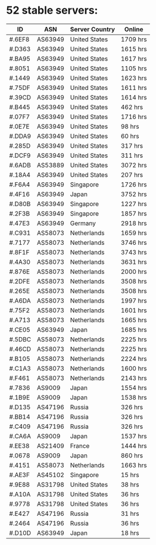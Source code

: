 # 52 stable servers:

| ID | ASN | Server Country | Online |
| ------ | ------ | ------ | ------ |
| #.6EF8 | AS63949 | United States | 1709 hrs |
| #.D363 | AS63949 | United States | 1615 hrs |
| #.BA95 | AS63949 | United States | 1617 hrs |
| #.8051 | AS63949 | United States | 1105 hrs |
| #.1449 | AS63949 | United States | 1623 hrs |
| #.75DF | AS63949 | United States | 1611 hrs |
| #.39CD | AS63949 | United States | 1614 hrs |
| #.B445 | AS63949 | United States | 462 hrs |
| #.07F7 | AS63949 | United States | 1716 hrs |
| #.0E7E | AS63949 | United States | 98 hrs |
| #.DDA9 | AS63949 | United States | 60 hrs |
| #.285D | AS63949 | United States | 317 hrs |
| #.DCF9 | AS63949 | United States | 311 hrs |
| #.6ADB | AS53889 | United States | 3072 hrs |
| #.18A4 | AS63949 | United States | 207 hrs |
| #.F6A4 | AS63949 | Singapore | 1726 hrs |
| #.4F16 | AS63949 | Japan | 3752 hrs |
| #.D80B | AS63949 | Singapore | 1227 hrs |
| #.2F3B | AS63949 | Singapore | 1857 hrs |
| #.47E3 | AS63949 | Germany | 2918 hrs |
| #.C931 | AS58073 | Netherlands | 1659 hrs |
| #.7177 | AS58073 | Netherlands | 3746 hrs |
| #.8F1F | AS58073 | Netherlands | 3743 hrs |
| #.4A30 | AS58073 | Netherlands | 3631 hrs |
| #.876E | AS58073 | Netherlands | 2000 hrs |
| #.2DFE | AS58073 | Netherlands | 3508 hrs |
| #.265E | AS58073 | Netherlands | 3508 hrs |
| #.A6DA | AS58073 | Netherlands | 1997 hrs |
| #.75F2 | AS58073 | Netherlands | 1601 hrs |
| #.A713 | AS58073 | Netherlands | 1665 hrs |
| #.CE05 | AS63949 | Japan | 1685 hrs |
| #.5DBC | AS58073 | Netherlands | 2225 hrs |
| #.46CD | AS58073 | Netherlands | 2225 hrs |
| #.B105 | AS58073 | Netherlands | 2224 hrs |
| #.C1A3 | AS58073 | Netherlands | 1600 hrs |
| #.F461 | AS58073 | Netherlands | 2143 hrs |
| #.7836 | AS9009 | Japan | 1554 hrs |
| #.1B9E | AS9009 | Japan | 1538 hrs |
| #.D135 | AS47196 | Russia | 326 hrs |
| #.BB14 | AS47196 | Russia | 326 hrs |
| #.C409 | AS47196 | Russia | 326 hrs |
| #.CA6A | AS9009 | Japan | 1537 hrs |
| #.EE38 | AS21409 | France | 1444 hrs |
| #.0678 | AS9009 | Japan | 860 hrs |
| #.4151 | AS58073 | Netherlands | 1663 hrs |
| #.AE3F | AS45102 | Singapore | 15 hrs |
| #.9E88 | AS31798 | United States | 38 hrs |
| #.A10A | AS31798 | United States | 36 hrs |
| #.9778 | AS31798 | United States | 36 hrs |
| #.E427 | AS47196 | Russia | 31 hrs |
| #.2464 | AS47196 | Russia | 36 hrs |
| #.D10D | AS63949 | Japan | 18 hrs |

